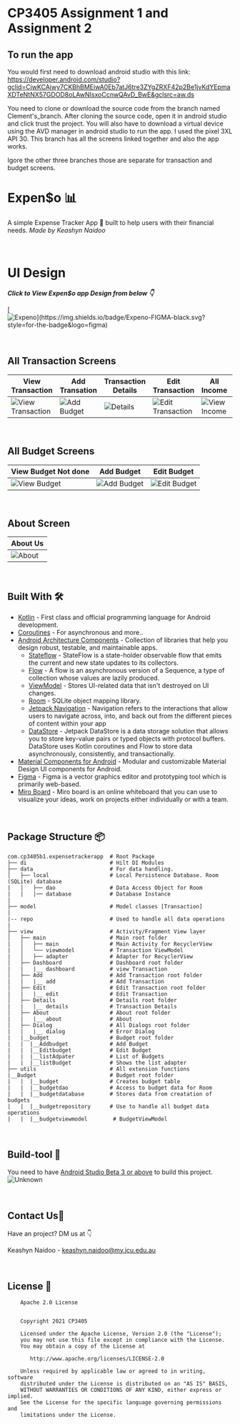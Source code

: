 # CP3405  Assignment 1 and Assignment 2

## To run the app

You would first need to download android studio with this link: https://developer.android.com/studio?gclid=CjwKCAjwy7CKBhBMEiwA0Eb7atJ6tre3ZYgZRXF42p2Be1jvKdYEpmaXDTeNtNX57GDOD8oLAwNIsxoCcnwQAvD_BwE&gclsrc=aw.ds

You need to clone or download the source code from the branch named Clement's_branch. After cloning the source code, open it in android studio and click trust the project. You will also have to download a virtual device using the AVD manager in android studio to run the app. I used the pixel 3XL API 30. This branch has all the screens linked together and also the app works.

Igore the other three branches those are separate for transaction and budget screens.

# Expen$o 📊

A simple Expense Tracker App 📱 built to help users with their financial needs. *Made by Keashyn Naidoo*

<br />

# UI Design

***Click to View Expen$o app Design from below 👇***

[![Expen$o](https://img.shields.io/badge/Expen$o-FIGMA-black.svg?style=for-the-badge&logo=figma)](https://www.figma.com/file/luxbpmWrc6qDtRVazLEbpt/CP3405-Group-B1-Assignment-1?node-id=2301%3A1213)

<br />

## All Transaction Screens 
|View Transaction|Add Transation|Transaction Details|Edit Transaction|All Income| All Expense|
|----            |----          |----               |----            |----      |-----       |
|![View Transaction](https://user-images.githubusercontent.com/68360382/134280310-8af52c38-5058-4804-b851-c74dea4c64fd.png)|![Add Budget](https://user-images.githubusercontent.com/68360382/134280415-0db61c8c-0dde-42fe-8c29-cdf846cbadc8.png)|![Details](https://user-images.githubusercontent.com/68360382/134281914-db34f818-dfbb-4fe6-b62a-1eac0cc1d916.png)|![Edit Transaction](https://user-images.githubusercontent.com/68360382/134282922-0756fffc-4c7d-4e27-b557-52b54481a49e.png)|![  View Income](https://user-images.githubusercontent.com/68360382/134282426-c086a13f-d9ae-455c-aed0-23dac9857ca0.png)|![View Expense](https://user-images.githubusercontent.com/68360382/134282679-e2527def-a2b0-4aff-93ad-d8355a40b391.png)|

<br/>

## All Budget Screens

|View Budget Not done|Add Budget|Edit Budget|
|----                |----      |-----      |
|![View Budget](https://user-images.githubusercontent.com/68360382/134468880-7ac71d6d-d83a-45d7-8615-d94322c79d0b.png)|![Add Budget](https://user-images.githubusercontent.com/68360382/134286006-f57d221f-1002-49d7-87af-872135f18c28.png)|![Edit Budget](https://user-images.githubusercontent.com/68360382/134329512-dd691e99-dfd4-4896-a2fe-90b0cc21d28b.png)|

<br />

## About Screen
|About Us|
|----    |
|![About](https://user-images.githubusercontent.com/68360382/134286111-0e906620-8c08-4ad0-858b-96277fb818b0.png)|

<br />

## Built With 🛠
- [Kotlin](https://kotlinlang.org/) - First class and official programming language for Android development.
- [Coroutines](https://kotlinlang.org/docs/reference/coroutines-overview.html) - For asynchronous and more..
- [Android Architecture Components](https://developer.android.com/topic/libraries/architecture) - Collection of libraries that help you design robust, testable, and maintainable apps.
  - [Stateflow](https://developer.android.com/kotlin/flow/stateflow-and-sharedflow) - StateFlow is a state-holder observable flow that emits the current and new state updates to its collectors. 
  - [Flow](https://kotlinlang.org/docs/reference/coroutines/flow.html) - A flow is an asynchronous version of a Sequence, a type of collection whose values are lazily produced.
  - [ViewModel](https://developer.android.com/topic/libraries/architecture/viewmodel) - Stores UI-related data that isn't destroyed on UI changes. 
  - [Room](https://developer.android.com/topic/libraries/architecture/room) - SQLite object mapping library.
  - [Jetpack Navigation](https://developer.android.com/guide/navigation) - Navigation refers to the interactions that allow users to navigate across, into, and back out from the different pieces of content within your app
  - [DataStore](https://developer.android.com/topic/libraries/architecture/datastore) - Jetpack DataStore is a data storage solution that allows you to store key-value pairs or typed objects with protocol buffers. DataStore uses Kotlin coroutines and Flow to store data asynchronously, consistently, and transactionally.
- [Material Components for Android](https://github.com/material-components/material-components-android) - Modular and customizable Material Design UI components for Android.
- [Figma](https://figma.com/) - Figma is a vector graphics editor and prototyping tool which is primarily web-based.
- [Miro Board](https://miro.com) -  Miro board is an online whiteboard that you can use to visualize your ideas, work on projects either individually or with a team.
<br />

## Package Structure 📦
    
    com.cp3405b1.expensetrackerapp  # Root Package
    ├── di                          # Hilt DI Modules 
    ├── data                        # For data handling.
    │   ├── local                   # Local Persistence Database. Room (SQLite) database
    |   │   ├── dao                 # Data Access Object for Room   
    |   |   |── database            # Database Instance
    |
    ├── model                       # Model classes [Transaction]
    |
    |-- repo                        # Used to handle all data operations
    |
    ├── view                        # Activity/Fragment View layer
    │   ├── main                    # Main root folder
    |   │   ├── main                # Main Activity for RecyclerView
    |   │   └── viewmodel           # Transaction ViewModel
    |   │   ├── adapter             # Adapter for RecyclerView
    │   ├── Dashboard               # Dashboard root folder
    |   |   |__ dashboard           # view Transaction
    │   ├── Add                     # Add Transaction root folder
    |   |   |__ add                 # Add Transaction 
    │   ├── Edit                    # Edit Transaction root folder
    |   |   |__ edit                # Edit Transaction
    │   ├── Details                 # Details root folder
    |   |   |__ details             # Transaction Details
    │   ├── About                   # About root folder
    |   |   |__ about               # About 
    │   ├── Dialog                  # All Dialogs root folder
    |   |   |__ dialog              # Error Dialog 
    |   |__budget                   # Budget root folder
    |   |  |__Addbudget             # Add Budget
    |   |  |__Editbudget            # Edit Budget
    |   |  |__listAdpater           # List of Budgets
    |   |  |__listBudget            # Shows the list adapter 
    ├── utils                       # All extension functions                  
    |__Budget                       # Budget root folder
    |   |  |__budget                # Creates budget table
    |   |  |__budgetdao             # Access to budget data for Room
    |   |  |__budgetdatabase        # Stores data from creatation of budgets
    |   |  |__budgetrepository      # Use to handle all budget data operations
    |   |  |__budgetviewmodel        # BudgetViewModel
    
<br />

## Build-tool 🧰
You need to have [Android Studio Beta 3 or above](https://developer.android.com/studio/preview) to build this project.
![Unknown](https://user-images.githubusercontent.com/68360382/134287561-30eff22f-4507-4d11-ab70-3caaaf54191d.png)

<br>

## Contact Us📩
Have an project? DM us at 👇

Keashyn Naidoo - keashyn.naidoo@my.jcu.edu.au

<br>

## License 🔖
```
    Apache 2.0 License


    Copyright 2021 CP3405  

    Licensed under the Apache License, Version 2.0 (the "License");
    you may not use this file except in compliance with the License.
    You may obtain a copy of the License at

       http://www.apache.org/licenses/LICENSE-2.0

    Unless required by applicable law or agreed to in writing, software
    distributed under the License is distributed on an "AS IS" BASIS,
    WITHOUT WARRANTIES OR CONDITIONS OF ANY KIND, either express or implied.
    See the License for the specific language governing permissions and
    limitations under the License.

